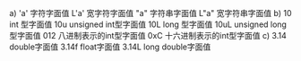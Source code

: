 a)
'a' 字符字面值
L'a' 宽字符字面值
"a" 字符串字面值
L"a" 宽字符串字面值
b)
10  int 型字面值
10u unsigned int型字面值
10L long 型字面值
10uL unsigned long型字面值
012 八进制表示的int型字面值
0xC 十六进制表示的int型字面值
c)
3.14 double字面值
3.14f float字面值
3.14L long double字面值
